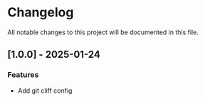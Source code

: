 # Changelog

All notable changes to this project will be documented in this file.

## [1.0.0] - 2025-01-24

### Features

- Add git cliff config

<!-- generated by git-cliff -->
